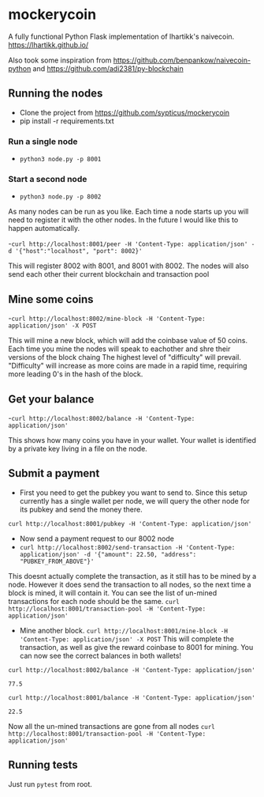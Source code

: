 # mockerycoin
A fully functional Python Flask implementation of lhartikk's naivecoin.
https://lhartikk.github.io/

Also took some inspiration from https://github.com/benpankow/naivecoin-python and https://github.com/adi2381/py-blockchain

## Running the nodes

- Clone the project from https://github.com/sypticus/mockerycoin
- pip install -r requirements.txt

### Run a single node
- ```python3 node.py -p 8001```

### Start a second node
- ```python3 node.py -p 8002```

As many nodes can be run as you like.
Each time a node starts up you will need to register it with the other nodes. In the future I would like this to happen automatically.

-```curl http://localhost:8001/peer -H 'Content-Type: application/json' -d '{"host":"localhost", "port": 8002}'```

This will register 8002 with 8001, and 8001 with 8002. The nodes will also send each other their current blockchain and transaction pool

## Mine some coins
-```curl http://localhost:8002/mine-block -H 'Content-Type: application/json' -X POST```

This will mine a new block, which will add the coinbase value of 50 coins. Each time you mine the nodes will speak to eachother and shre their versions of the block chaing
The highest level of "difficulty" will prevail. "Difficulty" will increase as more coins are made in a rapid time, requiring more leading 0's in the hash of the block.

## Get your balance
-```curl http://localhost:8002/balance -H 'Content-Type: application/json'```

This shows how many coins you have in your wallet. Your wallet is identified by a private key living in a file on the node.

## Submit a payment

- First you need to get the pubkey you want to send to. Since this setup currently has a single wallet per node, we will query the other node for its pubkey and send the money there.

```curl http://localhost:8001/pubkey -H 'Content-Type: application/json'```

- Now send a payment request to our 8002 node
- ```curl http://localhost:8002/send-transaction -H 'Content-Type: application/json' -d '{"amount": 22.50, "address": "PUBKEY_FROM_ABOVE"}'```

This doesnt actually complete the transaction, as it still has to be mined by a node. However it does send the transaction to all nodes, so the next time a block is mined, it will contain it.
You can see the list of un-mined transactions for each node should be the same.
```curl http://localhost:8001/transaction-pool -H 'Content-Type: application/json'```

- Mine another block.
```curl http://localhost:8001/mine-block -H 'Content-Type: application/json' -X POST```
This will complete the transaction, as well as give the reward coinbase to 8001 for mining. You can now see the correct balances in both wallets!

```curl http://localhost:8002/balance -H 'Content-Type: application/json'```

`77.5`

```curl http://localhost:8001/balance -H 'Content-Type: application/json'```

`22.5`

Now all the un-mined transactions are gone from all nodes
```curl http://localhost:8001/transaction-pool -H 'Content-Type: application/json'```


## Running tests
Just run `pytest` from root.
